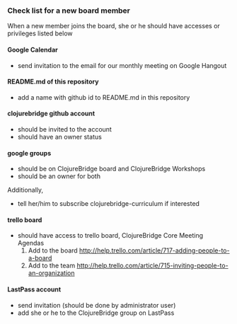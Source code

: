 ### Check list for a new board member

When a new member joins the board, she or he should have accesses or
privileges listed below

#### Google Calendar
- send invitation to the email for our monthly meeting on Google Hangout

#### README.md of this repository
- add a name with github id to README.md in this repository

#### clojurebridge github account
- should be invited to the account
- should have an owner status

#### google groups
- should be on ClojureBridge board and ClojureBridge Workshops
- should be an owner for both

Additionally,
- tell her/him to subscribe clojurebridge-curriculum if interested

#### trello board
- should have access to trello board, ClojureBridge Core Meeting Agendas
  1. Add to the board <http://help.trello.com/article/717-adding-people-to-a-board>
  2. Add to the team <http://help.trello.com/article/715-inviting-people-to-an-organization>

#### LastPass account
- send invitation (should be done by administrator user)
- add she or he to the ClojureBridge group on LastPass

